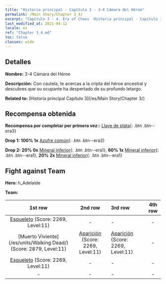 ```yaml
---
title: "Historia principal - Capítulo 3 - 3-4 Cámara del Héroe"
permalink: /Main Story/Chapter 3_4/
excerpt: "Capítulo 3 - 4. Era of Chaos  Historia principal - Capítulo 3_4. 3-4 Cámara del Héroe"
last_modified_at: 2021-04-12
locale: es
ref: "Chapter 3_4.md"
toc: false
classes: wide
---
```


## Detalles

 **Nombre:** 3-4 Cámara del Héroe

 **Descripción:** Con cautela, te acercas a la cripta del héroe ancestral y descubres que su ocupante ha despertado de su profundo letargo.

 **Related to:** [Historia principal Capítulo 3](/es/Main Story/Chapter 3/)

## Recompensa obtenida

 **Recompensa por completar por primera vez::** [Llave de plata](/es/Items/con_693/){: .btn .btn--era3}

 **Drop 1:** **100% 1x** [Azufre común](/es/Items/mat_9/){: .btn .btn--era2}

 **Drop 2:** **20% 0x** [Mineral inferior](/es/Items/mat_1/){: .btn .btn--era1}, **60% 1x** [Mineral inferior](/es/Items/mat_1/){: .btn .btn--era1}, **20% 2x** [Mineral inferior](/es/Items/mat_1/){: .btn .btn--era1}


## Fight against Team
 **Hero:** h_Adelaide

 **Team:**


  | 1st row | 2nd row | 3rd row | 4th row |
  |:----:|:----:|:----|:----:|
  | [Esqueleto](/es/units/Skeleton/) (Score: 2269, Level:11)  | - | - | - |
  | [Muerto Viviente](/es/units/Walking Dead/) (Score: 2879, Level:11)  | [Aparición](/es/units/Wight/) (Score: 2269, Level:11)  | [Aparición](/es/units/Wight/) (Score: 2269, Level:11)  | - |
  | [Esqueleto](/es/units/Skeleton/) (Score: 2269, Level:11)  | - | - | - |
  | - | - | - | - |


